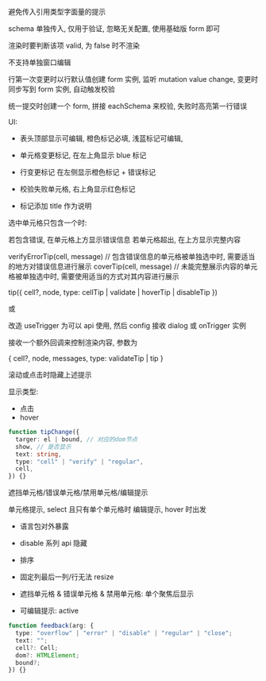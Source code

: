 避免传入引用类型字面量的提示

schema 单独传入, 仅用于验证, 忽略无关配置, 使用基础版 form 即可

渲染时要判断该项 valid, 为 false 时不渲染

不支持单独窗口编辑

行第一次变更时以行默认值创建 form 实例, 监听 mutation value change, 变更时同步写到 form 实例, 自动触发校验

统一提交时创建一个 form, 拼接 eachSchema 来校验, 失败时高亮第一行错误

UI:

- 表头顶部显示可编辑, 橙色标记必填, 浅蓝标记可编辑,
- 单元格变更标记, 在左上角显示 blue 标记
- 行变更标记 在左侧显示橙色标记 + 错误标记
- 校验失败单元格, 右上角显示红色标记

- 标记添加 title 作为说明

选中单元格只包含一个时:

若包含错误, 在单元格上方显示错误信息
若单元格超出, 在上方显示完整内容

verifyErrorTip(cell, message) // 包含错误信息的单元格被单独选中时, 需要适当的地方对错误信息进行展示
coverTip(cell, message) // 未能完整展示内容的单元格被单独选中时, 需要使用适当的方式对其内容进行展示

tip({
cell?,
node,
type: cellTip | validate | hoverTip | disableTip
})

或

改造 useTrigger 为可以 api 使用, 然后 config 接收 dialog 或 onTrigger 实例

接收一个额外回调来控制渲染内容, 参数为

{
cell?,
node,
messages,
type: validateTip | tip
}

滚动或点击时隐藏上述提示

显示类型:

- 点击
- hover

```ts
function tipChange({
  targer: el | bound, // 对应的dom节点
  show, // 是否显示
  text: string,
  type: "cell" | "verify" | "regular",
  cell,
}) {}
```

遮挡单元格/错误单元格/禁用单元格/编辑提示

单元格提示, select 且只有单个单元格时
编辑提示, hover 时出发

- 语言包对外暴露
- disable 系列 api 隐藏
- 排序
- 固定列最后一列/行无法 resize

- 遮挡单元格 & 错误单元格 & 禁用单元格: 单个聚焦后显示
- 可编辑提示: active

```ts
function feedback(arg: {
  type: "overflow" | "error" | "disable" | "regular" | "close";
  text: "";
  cell?: Cell;
  dom?: HTMLElement;
  bound?;
}) {}
```
